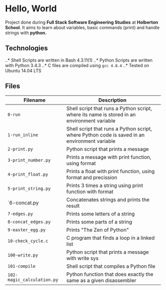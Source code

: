 # Hello, World
Project done during **Full Stack Software Engineering Studies** at **Holberton School**. It aims to learn about variables, basic commands (print) and handle strings with **python.**
## Technologies
..* Shell Scripts are written in Bash 4.3.11(1)
..* Python Scripts are written with Python 3.4.3
..* C files are compiled using `gcc 4.8.4`
..* Tested on Ubuntu 14.04 LTS
## Files
Filename | Description
--- | ---
`0-run` | Shell script that runs a Python script, where its name is stored in an environment variable
`1-run_inline` | Shell script that runs a Python script, where Python code is saved in an environment variable
`2-print.py` | Python script that prints a message
`3-print_number.py` | Prints a message with print function, using format
`4-print_float.py` | Prints a float with print function, using format and precission
`5-print_string.py` | Prints 3 times a string using print function with format
`6-concat.py | Concatenates strings and prints the result
`7-edges.py` | Prints some letters of a string
`8-concat_edges.py` | Prints some parts of a string
`9-easter_egg.py` | Prints "The Zen of Python"
`10-check_cycle.c` | C program that finds a loop in a linked list
`100-write.py` | Python script that prints a message with write sys
`101-compile` | Shell script that compiles a Python file
`102-magic_calculation.py` | Python function that does exactly the same as a given disassembler
